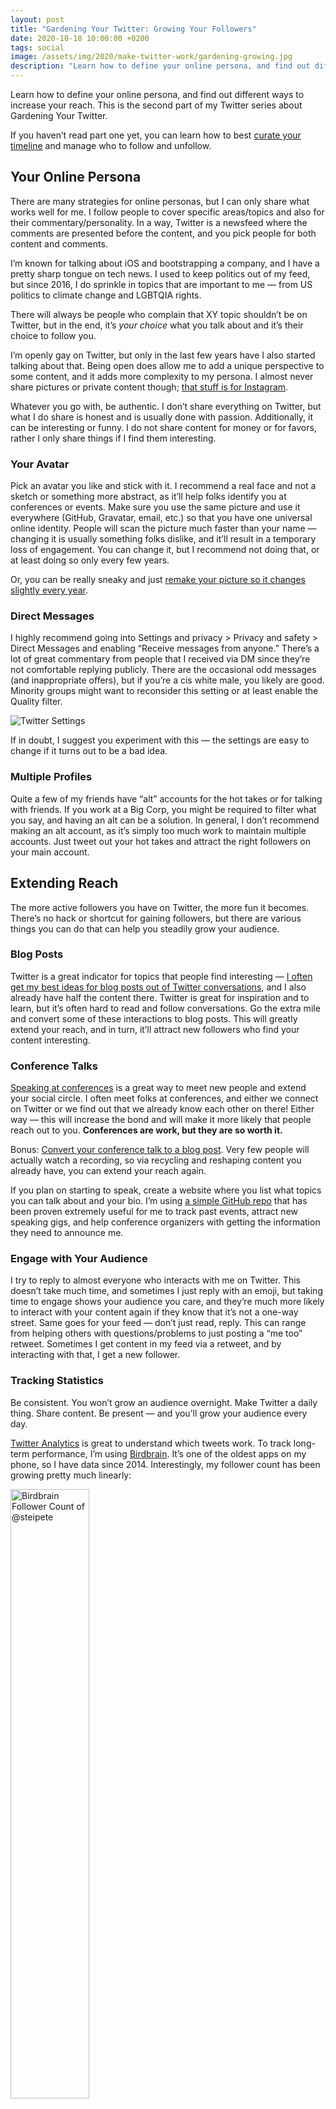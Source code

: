 ```yaml
---
layout: post
title: "Gardening Your Twitter: Growing Your Followers"
date: 2020-10-18 10:00:00 +0200
tags: social
image: /assets/img/2020/make-twitter-work/gardening-growing.jpg
description: "Learn how to define your online persona, and find out different ways to increase your reach. This is the second part of my Twitter series about Gardening Your Twitter."
---
```


Learn how to define your online persona, and find out different ways to increase your reach. This is the second part of my Twitter series about Gardening Your Twitter. 

If you haven’t read part one yet, you can learn how to best [curate your timeline](/posts/curating-your-twitter-timeline/) and manage who to follow and unfollow.

## Your Online Persona

There are many strategies for online personas, but I can only share what works well for me. I follow people to cover specific areas/topics and also for their commentary/personality. In a way, Twitter is a newsfeed where the comments are presented before the content, and you pick people for both content and comments.

I’m known for talking about iOS and bootstrapping a company, and I have a pretty sharp tongue on tech news. I used to keep politics out of my feed, but since 2016, I do sprinkle in topics that are important to me — from US politics to climate change and LGBTQIA rights.

There will always be people who complain that XY topic shouldn’t be on Twitter, but in the end, it’s *your choice* what you talk about and it’s their choice to follow you.

I’m openly gay on Twitter, but only in the last few years have I also started talking about that. Being open does allow me to add a unique perspective to some content, and it adds more complexity to my persona. I almost never share pictures or private content though; [that stuff is for Instagram](https://www.instagram.com/sportg33k/).

Whatever you go with, be authentic. I don’t share everything on Twitter, but what I do share is honest and is usually done with passion. Additionally, it can be interesting or funny. I do not share content for money or for favors, rather I only share things if I find them interesting.

### Your Avatar

Pick an avatar you like and stick with it. I recommend a real face and not a sketch or something more abstract, as it’ll help folks identify you at conferences or events. Make sure you use the same picture and use it everywhere (GitHub, Gravatar, email, etc.) so that you have one universal online identity. People will scan the picture much faster than your name — changing it is usually something folks dislike, and it’ll result in a temporary loss of engagement. You can change it, but I recommend not doing that, or at least doing so only every few years.

Or, you can be really sneaky and just [remake your picture so it changes slightly every year](https://krausefx.com/blog/continuous-delivery-for-your-profile-picture).

### Direct Messages

I highly recommend going into Settings and privacy > Privacy and safety > Direct Messages and enabling “Receive messages from anyone.” There’s a lot of great commentary from people that I received via DM since they’re not comfortable replying publicly. There are the occasional odd messages (and inappropriate offers), but if you’re a cis white male, you likely are good. Minority groups might want to reconsider this setting or at least enable the Quality filter.

![Twitter Settings](/assets/img/2020/make-twitter-work/settings.png)

If in doubt, I suggest you experiment with this — the settings are easy to change if it turns out to be a bad idea.

### Multiple Profiles

Quite a few of my friends have “alt” accounts for the hot takes or for talking with friends. If you work at a Big Corp, you might be required to filter what you say, and having an alt can be a solution. In general, I don’t recommend making an alt account, as it’s simply too much work to maintain multiple accounts. Just tweet out your hot takes and attract the right followers on your main account.

## Extending Reach

The more active followers you have on Twitter, the more fun it becomes. There’s no hack or shortcut for gaining followers, but there are various things you can do that can help you steadily grow your audience.

### Blog Posts

Twitter is a great indicator for topics that people find interesting — [I often get my best ideas for blog posts out of Twitter conversations](https://twitter.com/steipete/status/1297956386836566016), and I also already have half the content there. Twitter is great for inspiration and to learn, but it’s often hard to read and follow conversations. Go the extra mile and convert some of these interactions to blog posts. This will greatly extend your reach, and in turn, it’ll attract new followers who find your content interesting.

### Conference Talks

[Speaking at conferences](https://steipete.tv/) is a great way to meet new people and extend your social circle. I often meet folks at conferences, and either we connect on Twitter or we find out that we already know each other on there! Either way — this will increase the bond and will make it more likely that people reach out to you. **Conferences are work, but they are so worth it.** 

Bonus: [Convert your conference talk to a blog post](https://pspdfkit.com/blog/2018/binary-frameworks-swift/). Very few people will actually watch a recording, so via recycling and reshaping content you already have, you can extend your reach again.

If you plan on starting to speak, create a website where you list what topics you can talk about and your bio. I’m using [a simple GitHub repo](https://github.com/steipete/speaking) that has been proven extremely useful for me to track past events, attract new speaking gigs, and help conference organizers with getting the information they need to announce me.

### Engage with Your Audience

I try to reply to almost everyone who interacts with me on Twitter. This doesn’t take much time, and sometimes I just reply with an emoji, but taking time to engage shows your audience you care, and they’re much more likely to interact with your content again if they know that it’s not a one-way street. Same goes for your feed — don’t just read, reply. This can range from helping others with questions/problems to just posting a “me too” retweet. Sometimes I get content in my feed via a retweet, and by interacting with that, I get a new follower.

### Tracking Statistics

Be consistent. You won’t grow an audience overnight. Make Twitter a daily thing. Share content. Be present — and you’ll grow your audience every day.

[Twitter Analytics](https://analytics.twitter.com/) is great to understand which tweets work. To track long-term performance, I’m using [Birdbrain](http://birdbrainapp.com/). It’s one of the oldest apps on my phone, so I have data since 2014. Interestingly, my follower count has been growing pretty much linearly:

<img src="/assets/img/2020/make-twitter-work/follower.png" alt="Birdbrain Follower Count of @steipete" width="50%">

## Tweets that Work

I do share a lot of news articles. I often just quote something interesting from the news if it doesn’t need strong commentary, but the inclusion of a pull quote helps show that it’s worth reading.

The tweets that are the most engaging, however, usually are original content, particularly in context with your audience and topics of interest. Here are some of my top performing tweets from the last few months, with about 80K–450K impressions each. Sometimes it’s the [ridiculous tweets that explode](https://twitter.com/steipete/status/1310331623729229827), and sometimes you [don’t need words](https://twitter.com/steipete/status/1306884214252613632?s=20). It also can be news commentary if the comment [really nails it](https://twitter.com/steipete/status/1288151223028322304) or just [really fits](https://twitter.com/steipete/status/1281547449660825601).

{% twitter https://twitter.com/steipete/status/1313864628967964672?s=21 %}

{% twitter https://twitter.com/steipete/status/1317061856901570560?s=20 %}

### Using Threads

Lately I’ve been using more and more threads to connect tweets over time — this has been proven to be really great, as it immediately gives people context, they can read more, and the official Twitter client also usually shows 2–3 tweets in a thread, giving you more “space” in the timeline. Here’s an example:

{% twitter https://twitter.com/steipete/status/1277623561604214784 %}

## Curating Your Timeline

Who you follow defines your Twitter experience. Learn how you can curate your Twitter timeline to keep it fun and interesting by reading [the first part of this series](/posts/curating-your-twitter-timeline/).

## Addendum: Building Personal Brands for Introverts

I gave a talk at UIKonf in Berlin in 2018 about Building Personal Brands for Introverts. This talk is still highly relevant and goes even deeper into defining your online identity. Check it out if you want to know more.

<iframe width="560" height="315" src="https://www.youtube-nocookie.com/embed/0c6izSzP-KQ" frameborder="0" allow="accelerometer; autoplay; clipboard-write; encrypted-media; gyroscope; picture-in-picture" allowfullscreen></iframe>